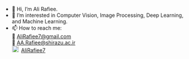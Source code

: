 - 👋 Hi, I’m Ali Rafiee.
- 👀 I’m interested in Computer Vision, Image Processing, Deep Learning, and Machine Learning. 
- 📫 How to reach me: <br />
:email: AliRafiee7@gmail.com <br />
:email: AA.Rafiee@shirazu.ac.ir <br />
<img width="18" height="18" src="https://upload.wikimedia.org/wikipedia/commons/c/ca/LinkedIn_logo_initials.png">&ensp;[AliRafiee7](https://linkedin.com/in/alirafiee7/) <br />


<!--- - 🌱 I’m currently learning ...
- 💞️ I’m looking to collaborate on ... --->

<!---
alirafiee7/alirafiee7 is a ✨ special ✨ repository because its `README.md` (this file) appears on your GitHub profile.
You can click the Preview link to take a look at your changes.
--->
